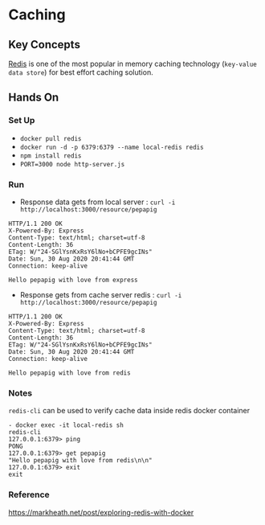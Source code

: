 # Caching
## Key Concepts
[Redis](https://hub.docker.com/_/redis) is one of the most popular in memory caching technology (`key-value data store`) for best effort caching solution.
## Hands On
### Set Up
- `docker pull redis`
- `docker run -d -p 6379:6379 --name local-redis redis`
- `npm install redis`
- `PORT=3000 node http-server.js`

### Run
- Response data gets from local server : `curl -i http://localhost:3000/resource/pepapig`

```
HTTP/1.1 200 OK
X-Powered-By: Express
Content-Type: text/html; charset=utf-8
Content-Length: 36
ETag: W/"24-SGlYsnKxRsY6lNo+bCPFE9gcINs"
Date: Sun, 30 Aug 2020 20:41:44 GMT
Connection: keep-alive

Hello pepapig with love from express
```

- Response gets from cache server redis : `curl -i http://localhost:3000/resource/pepapig`

```
HTTP/1.1 200 OK
X-Powered-By: Express
Content-Type: text/html; charset=utf-8
Content-Length: 36
ETag: W/"24-SGlYsnKxRsY6lNo+bCPFE9gcINs"
Date: Sun, 30 Aug 2020 20:41:44 GMT
Connection: keep-alive

Hello pepapig with love from redis
```

### Notes

`redis-cli` can be used to verify cache data inside redis docker container
````
- docker exec -it local-redis sh
redis-cli
127.0.0.1:6379> ping
PONG
127.0.0.1:6379> get pepapig
"Hello pepapig with love from redis\n\n"
127.0.0.1:6379> exit
exit
````
### Reference
https://markheath.net/post/exploring-redis-with-docker

